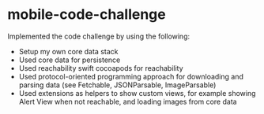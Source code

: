 # mobile-code-challenge

Implemented the code challenge by using the following:
 - Setup my own core data stack
 - Used core data for persistence
 - Used reachability swift cocoapods for reachability
 - Used protocol-oriented programming approach for downloading and parsing data (see Fetchable, JSONParsable, ImageParsable)
 - Used extensions as helpers to show custom views, for example showing Alert View when not reachable, and loading images from core data
